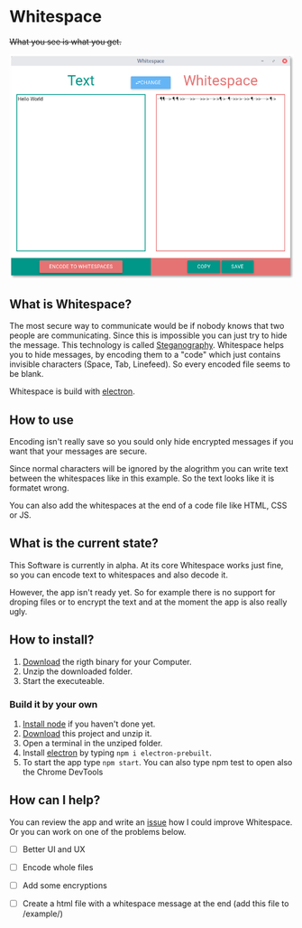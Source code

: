 # Whitespace
~~What you see is what you get.~~

![Test](screenshots/homescreen.png)
## What is Whitespace?
The most secure way to communicate would be if nobody knows that two people are communicating. Since this is impossible you can just try to hide the message. This technology is called [Steganography](https://en.wikipedia.org/wiki/Steganography "Wikipeda about Steganography"). Whitespace helps you to hide messages, by encoding them to a "code" which just contains invisible characters (Space, Tab, Linefeed). So every encoded file seems to be blank. 

Whitespace is build with [electron](http://electron.atom.io/). 

## How to use
Encoding isn't really save so you sould only hide encrypted messages if you want that your messages are secure. 

Since normal characters will be ignored by the alogrithm you can write text between the whitespaces like in this example. So the text looks like it is formatet wrong.

You can also add the whitespaces at the end of a code file like HTML, CSS or JS. 

## What is the current state?
This Software is currently in alpha. At its core Whitespace works just fine, so you can encode text to whitespaces and also decode it.

However, the app isn't ready yet. So for example there is no support for droping files or to encrypt the text and at the moment the app is also really ugly.

## How to install?
1. [Download](https://github.com/flofriday/Whitespace/releases/tag/v0.0.1-alpha) the rigth binary for your Computer.
2. Unzip the downloaded folder.
3. Start the executeable.

### Build it by your own
1. [Install node](https://nodejs.org/en/download/ "Go to the node website.") if you haven't done yet.
2. [Download](https://github.com/flofriday/Whitespace/archive/master.zip) this project and unzip it.
3. Open a terminal in the unziped folder.
4. Install [electron](http://electron.atom.io/) by typing `npm i electron-prebuilt`.
5. To start the app type `npm start`. You can also type npm test to open also the Chrome DevTools


## How can I help?
You can review the app and write an [issue](https://github.com/flofriday/Whitespace/issues "Create a new issue") how I could improve Whitespace.
Or you can work on one of the problems below.

* [ ] Better UI and UX
* [ ] Encode whole files
* [ ] Add some encryptions
* [ ] Create a html file with a whitespace message at the end (add this file to /example/)

